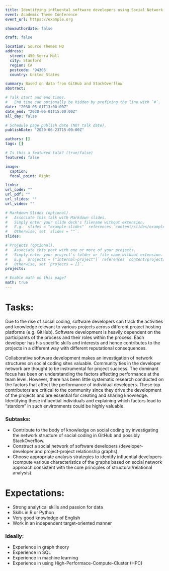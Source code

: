 ```yaml
---
title: Identifying influental software developers using Social Network Analysis (SNA)
event: Academic Theme Conference
event_url: https://example.org

showauthordate: false

draft: false 

location: Source Themes HQ
address:
  street: 450 Serra Mall
  city: Stanford
  region: CA
  postcode: '94305'
  country: United States

summary: Based on data from GitHub and StackOverflow
abstract: 

# Talk start and end times.
#   End time can optionally be hidden by prefixing the line with `#`.
date: "2030-06-01T13:00:00Z"
date_end: "2030-06-01T15:00:00Z"
all_day: false

# Schedule page publish date (NOT talk date).
publishDate: "2020-06-23T15:00:00Z"

authors: []
tags: []

# Is this a featured talk? (true/false)
featured: false

image:
  caption:
  focal_point: Right

links:
url_code: ""
url_pdf: ""
url_slides: ""
url_video: ""

# Markdown Slides (optional).
#   Associate this talk with Markdown slides.
#   Simply enter your slide deck's filename without extension.
#   E.g. `slides = "example-slides"` references `content/slides/example-slides.md`.
#   Otherwise, set `slides = ""`.
slides:

# Projects (optional).
#   Associate this post with one or more of your projects.
#   Simply enter your project's folder or file name without extension.
#   E.g. `projects = ["internal-project"]` references `content/project/deep-learning/index.md`.
#   Otherwise, set `projects = []`.
projects:

# Enable math on this page?
math: true
---
```


# Tasks:

Due to the rise of social coding, software developers can track the activities and knowledge relevant to various projects across different project hosting platforms (e.g. GitHub). Software development is heavily dependent on the participants of the process and their roles within the process. Each developer has his specific skills and interests and hence contributes to the projects in a different way with different reputational consequences.

Collaborative software development makes an investigation of network structures on social coding sites valuable. Community ties in the developer network are thought to be instrumental for project success. The dominant focus has been on understanding the factors affecting performance at the team level. However, there has been little systematic research conducted on the factors that affect the performance of individual developers. These top contributors are critical to the community since they drive the development of the projects and are essential for creating and sharing knowledge. Identifying these influential individuals and explaining which factors lead to “stardom” in such environments could be highly valuable.


### Subtasks:
* Contribute to the body of knowledge on social coding by investigating the network structure of social coding in GitHub and possibly StackOverflow.
* Construct a social network of software developers (developer-developer and project-project relationship graphs).
* Choose appropriate analysis strategies to identify influential developers (compute various characteristics of the graphs based on social network approach consistent with the core principles of structural/relational analysis).

# Expectations:

* Strong analytical skills and passion for data
* Skills in R or Python
* Very good knowledge of English
* Work in an independent target-oriented manner

### Ideally:
* Experience in graph theory
* Experience in SQL
* Experience in machine learning
* Experience in using High-Performace-Compute-Cluster (HPC)



